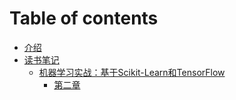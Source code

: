# Table of contents

* [介绍](README.md)
* [读书笔记](notes/README.md)
    * [机器学习实战：基于Scikit-Learn和TensorFlow](notes/handson-ml/README.md)
        * [第二章](notes/handson-ml/chapter2.md)
